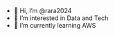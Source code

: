 - 👋 Hi, I’m @rara2024
- 👀 I’m interested in Data and Tech
- 🌱 I’m currently learning AWS


<!---
rara2024/rara2024 is a ✨ special ✨ repository because its `README.md` (this file) appears on your GitHub profile.
You can click the Preview link to take a look at your changes.
--->

